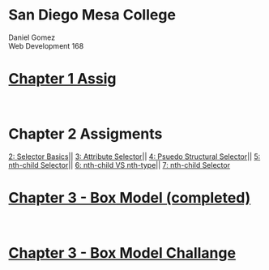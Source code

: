 # San Diego Mesa College

Daniel Gomez
<br>
Web Development 168
<br>
<h1><a href='ch1ASGMT\aboutMe.html'>Chapter 1 Assig</a></h1> 
<br>
<h1>Chapter 2 Assigments</h1>
<a href='02_selector_basics_start-ASGMT.html'>2: Selector Basics</a>|| 
<a href='03_attribute_selectors_start-ASGMT.html'>3: Attribute Selector</a>|| 
<a href='04-2_psuedo_structural_selector_classes_start-ASGMT.html'>4: Psuedo Structural Selector</a>|| 
<a href='05_nth-child_selector_start-ASGMT.html'>5: nth-child Selector</a>|| 
<a href='06_nth-child_vs_nth-type_start-ASGMT.html'>6: nth-child VS nth-type</a>|| 
<a href='07_nth-child_selector_start-ASGMT.html'>7: nth-child Selector</a> 
<br>
<h1><a href="03_box_model_start_completed.html">Chapter 3 - Box Model (completed)</a></h1>
<br>
<h1><a href="box_model_challenge\index.html">Chapter 3 - Box Model Challange</a></h1>



